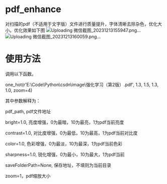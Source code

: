 # pdf_enhance
对扫描的pdf（不适用于文字版）文件进行质量提升，字体清晰去除杂色，优化大小。优化效果如下图
![Uploading 微信截图_20231213155947.png…]()
![Uploading 微信截图_20231213160059.png…]()


# 使用方法
调用以下函数。

one_hot(r'E:\Code\Python\csdn\image\强化学习（第2版）.pdf', 1.3, 1.5, 1.3, 1.0, zoom=4)

其中参数解释为：

pdf_path, pdf文件地址

bright=1.0, 亮度增强，0为最暗，10为最亮，1为pdf当前亮度

contrast=1.0, 对比度增强，0为最低，10为最高，1为pdf当前对比度

color=1.0, 色彩增强，0为最淡，10为最深，1为pdf当前色彩

sharpness=1.0, 锐化增强，0为最小，10为最大，1为pdf当前

saveFolderPath=None, 保存地址，不填则为当前目录

zoom=1，pdf缩放大小
